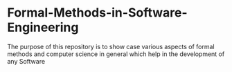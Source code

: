 # Formal-Methods-in-Software-Engineering
The purpose of this repository is to show case various aspects of formal methods and computer science in general which help in the development of any Software
